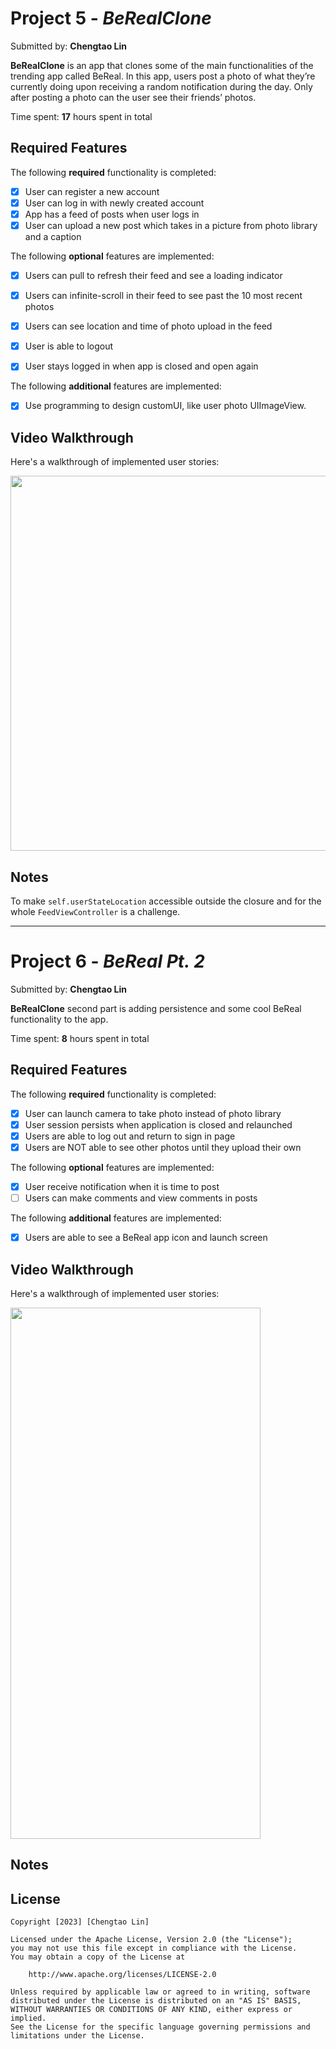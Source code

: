 # Project 5 - *BeRealClone*

Submitted by: **Chengtao Lin**

**BeRealClone** is an app that clones some of the main functionalities of the trending app called BeReal. In this app, users post a photo of what they’re currently doing upon receiving a random notification during the day. Only after posting a photo can the user see their friends’ photos.

Time spent: **17** hours spent in total

## Required Features

The following **required** functionality is completed:

- [x] User can register a new account
- [x] User can log in with newly created account
- [x] App has a feed of posts when user logs in
- [x] User can upload a new post which takes in a picture from photo library and a caption	
 
The following **optional** features are implemented:

- [x] Users can pull to refresh their feed and see a loading indicator
- [x] Users can infinite-scroll in their feed to see past the 10 most recent photos
- [x] Users can see location and time of photo upload in the feed	
- [x] User is able to logout
- [x] User stays logged in when app is closed and open again	


The following **additional** features are implemented:
- [x] Use programming to design customUI, like user photo UIImageView.


## Video Walkthrough

Here's a walkthrough of implemented user stories:

<img src="https://github.com/TaoLyn838/IOS102/blob/main/BeRealClone/AppWalkThrough/AppWalkThrough(1).gif" width="700" height="600"><br>


## Notes

To make `self.userStateLocation` accessible outside the closure and for the whole `FeedViewController` is a challenge.

---

# Project 6 - *BeReal Pt. 2*

Submitted by: **Chengtao Lin**

**BeRealClone** second part is adding persistence and some cool BeReal functionality to the app.

Time spent: **8** hours spent in total

## Required Features

The following **required** functionality is completed:

- [x] User can launch camera to take photo instead of photo library
- [x] User session persists when application is closed and relaunched
- [x] Users are able to log out and return to sign in page
- [x] Users are NOT able to see other photos until they upload their own    
 
The following **optional** features are implemented:

- [x] User receive notification when it is time to post
- [ ] Users can make comments and view comments in posts    

The following **additional** features are implemented:

- [x] Users are able to see a BeReal app icon and launch screen

## Video Walkthrough

Here's a walkthrough of implemented user stories:

<img src="https://github.com/TaoLyn838/IOS102/blob/main/BeRealClone/AppWalkThrough/AppWalkThrough(2).gif" width="400" height="850"><br>

## Notes

## License

    Copyright [2023] [Chengtao Lin]

    Licensed under the Apache License, Version 2.0 (the "License");
    you may not use this file except in compliance with the License.
    You may obtain a copy of the License at

        http://www.apache.org/licenses/LICENSE-2.0

    Unless required by applicable law or agreed to in writing, software
    distributed under the License is distributed on an "AS IS" BASIS,
    WITHOUT WARRANTIES OR CONDITIONS OF ANY KIND, either express or implied.
    See the License for the specific language governing permissions and
    limitations under the License.
